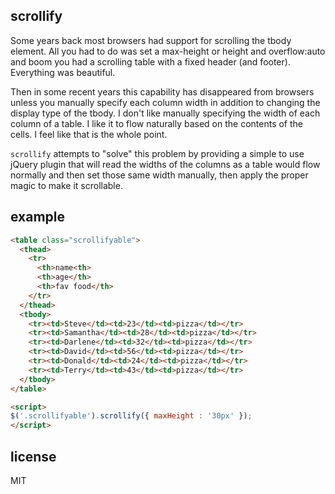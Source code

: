 scrollify
---------

Some years back most browsers had support for scrolling the tbody element.
All you had to do was set a max-height or height and overflow:auto and boom
you had a scrolling table with a fixed header (and footer). Everything was
beautiful.

Then in some recent years this capability has disappeared from browsers unless
you manually specify each column width in addition to changing the display type
of the tbody. I don't like manually specifying the width of each column of a table.
I like it to flow naturally based on the contents of the cells. I feel like that
is the whole point.

`scrollify` attempts to "solve" this problem by providing a simple to use jQuery
plugin that will read the widths of the columns as a table would flow normally
and then set those same width manually, then apply the proper magic to make it 
scrollable.

example
-------

```html
<table class="scrollifyable">
  <thead>
    <tr>
      <th>name<th>
      <th>age</th>
      <th>fav food</th>
    </tr>
  </thead>
  <tbody>
    <tr><td>Steve</td><td>23</td><td>pizza</td></tr>
    <tr><td>Samantha</td><td>28</td><td>pizza</td></tr>
    <tr><td>Darlene</td><td>32</td><td>pizza</td></tr>
    <tr><td>David</td><td>56</td><td>pizza</td></tr>
    <tr><td>Donald</td><td>24</td><td>pizza</td></tr>
    <tr><td>Terry</td><td>43</td><td>pizza</td></tr>
  </tbody>
</table>

<script>
$('.scrollifyable').scrollify({ maxHeight : '30px' });
</script>
```

license
-------

MIT
